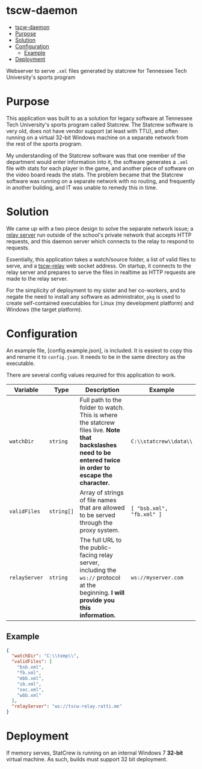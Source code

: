 # tscw-daemon

- [tscw-daemon](#tscw-daemon)
- [Purpose](#purpose)
- [Solution](#solution)
- [Configuration](#configuration)
  - [Example](#example)
- [Deployment](#deployment)

Webserver to serve `.xml` files generated by statcrew for Tennessee Tech University's sports program

# Purpose

This application was built to as a solution for legacy software at Tennessee Tech University's sports program called Statcrew. The Statcrew software is very old, does not have vendor support (at least with TTU), and often running on a virtual 32-bit Windows machine on a separate network from the rest of the sports program.

My understanding of the Statcrew software was that one member of the department would enter information into it, the software generates a `.xml` file with stats for each player in the game, and another piece of software on the video board reads the stats. The problem became that the Statcrew software was running on a separate network with no routing, and frequently in another building, and IT was unable to remedy this in time.

# Solution

We came up with a two piece design to solve the separate network issue; a [relay server](https://github.com/kyleratti/tscw-relay) run outside of the school's private network that accepts HTTP requests, and this daemon server which connects to the relay to respond to requests.

Essentially, this application takes a watch/source folder, a list of valid files to serve, and a [tscw-relay](https://github.com/kyleratti/tscw-relay) web socket address. On startup, it connects to the relay server and prepares to serve the files in realtime as HTTP requests are made to the relay server.

For the simplicity of deployment to my sister and her co-workers, and to negate the need to install any software as administrator, `pkg` is used to create self-contained executables for Linux (my development platform) and Windows (the target platform).

# Configuration

An example file, [config.example.json], is included. It is easiest to copy this and rename it to `config.json`. It needs to be in the same directory as the executable.

There are several config values required for this application to work.

| Variable      | Type       | Description                                                                                                                                                   | Example                   |
| ------------- | ---------- | ------------------------------------------------------------------------------------------------------------------------------------------------------------- | ------------------------- |
| `watchDir`    | `string`   | Full path to the folder to watch. This is where the statcrew files live. **Note that backslashes need to be entered twice in order to escape the character.** | `C:\\statcrew\\data\\`    |
| `validFiles`  | `string[]` | Array of strings of file names that are allowed to be served through the proxy system.                                                                        | `[ "bsb.xml", "fb.xml" ]` |
| `relayServer` | `string`   | The full URL to the public-facing relay server, including the `ws://` protocol at the beginning. **I will provide you this information.**                     | `ws://myserver.com`       |

## Example

```json
{
  "watchDir": "C:\\temp\\",
  "validFiles": [
    "bsb.xml",
    "fb.xml",
    "mbb.xml",
    "sb.xml",
    "soc.xml",
    "wbb.xml"
  ],
  "relayServer": "ws://tscw-relay.ratti.me"
}
```

# Deployment

If memory serves, StatCrew is running on an internal Windows 7 **32-bit** virtual machine. As such, builds must support 32 bit deployment.
